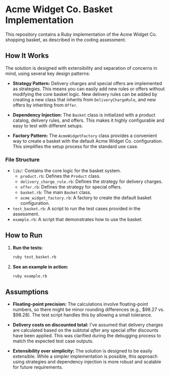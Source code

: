 # Acme Widget Co. Basket Implementation

This repository contains a Ruby implementation of the Acme Widget Co. shopping basket, as described in the coding assessment.

## How It Works

The solution is designed with extensibility and separation of concerns in mind, using several key design patterns:

*   **Strategy Pattern:** Delivery charges and special offers are implemented as strategies. This means you can easily add new rules or offers without modifying the core basket logic. New delivery rules can be added by creating a new class that inherits from `DeliveryChargeRule`, and new offers by inheriting from `Offer`.

*   **Dependency Injection:** The `Basket` class is initialized with a product catalog, delivery rules, and offers. This makes it highly configurable and easy to test with different setups.

*   **Factory Pattern:** The `AcmeWidgetFactory` class provides a convenient way to create a basket with the default Acme Widget Co. configuration. This simplifies the setup process for the standard use case.

### File Structure

*   `lib/`: Contains the core logic for the basket system.
    *   `product.rb`: Defines the `Product` class.
    *   `delivery_charge_rule.rb`: Defines the strategy for delivery charges.
    *   `offer.rb`: Defines the strategy for special offers.
    *   `basket.rb`: The main `Basket` class.
    *   `acme_widget_factory.rb`: A factory to create the default basket configuration.
*   `test_basket.rb`: A script to run the test cases provided in the assessment.
*   `example.rb`: A script that demonstrates how to use the basket.

## How to Run

1.  **Run the tests:**

    ```bash
    ruby test_basket.rb
    ```

2.  **See an example in action:**

    ```bash
    ruby example.rb
    ```

## Assumptions

*   **Floating-point precision:** The calculations involve floating-point numbers, so there might be minor rounding differences (e.g., $98.27 vs. $98.28). The test script handles this by allowing a small tolerance.

*   **Delivery costs on discounted total:** I've assumed that delivery charges are calculated based on the subtotal *after* any special offer discounts have been applied. This was clarified during the debugging process to match the expected test case outputs.

*   **Extensibility over simplicity:** The solution is designed to be easily extensible. While a simpler implementation is possible, this approach using strategies and dependency injection is more robust and scalable for future requirements.
